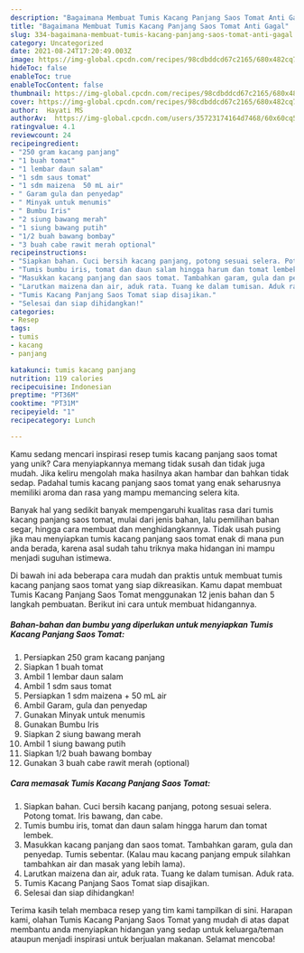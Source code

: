 ```yaml
---
description: "Bagaimana Membuat Tumis Kacang Panjang Saos Tomat Anti Gagal"
title: "Bagaimana Membuat Tumis Kacang Panjang Saos Tomat Anti Gagal"
slug: 334-bagaimana-membuat-tumis-kacang-panjang-saos-tomat-anti-gagal
category: Uncategorized
date: 2021-08-24T17:20:49.003Z
image: https://img-global.cpcdn.com/recipes/98cdbddcd67c2165/680x482cq70/tumis-kacang-panjang-saos-tomat-foto-resep-utama.jpg
hideToc: false
enableToc: true
enableTocContent: false
thumbnail: https://img-global.cpcdn.com/recipes/98cdbddcd67c2165/680x482cq70/tumis-kacang-panjang-saos-tomat-foto-resep-utama.jpg
cover: https://img-global.cpcdn.com/recipes/98cdbddcd67c2165/680x482cq70/tumis-kacang-panjang-saos-tomat-foto-resep-utama.jpg
author:  Hayati MS
authorAv:  https://img-global.cpcdn.com/users/35723174164d7468/60x60cq50/avatar.jpg
ratingvalue: 4.1
reviewcount: 24
recipeingredient:
- "250 gram kacang panjang"
- "1 buah tomat"
- "1 lembar daun salam"
- "1 sdm saus tomat"
- "1 sdm maizena  50 mL air"
- " Garam gula dan penyedap"
- " Minyak untuk menumis"
- " Bumbu Iris"
- "2 siung bawang merah"
- "1 siung bawang putih"
- "1/2 buah bawang bombay"
- "3 buah cabe rawit merah optional"
recipeinstructions:
- "Siapkan bahan. Cuci bersih kacang panjang, potong sesuai selera. Potong tomat. Iris bawang, dan cabe."
- "Tumis bumbu iris, tomat dan daun salam hingga harum dan tomat lembek."
- "Masukkan kacang panjang dan saos tomat. Tambahkan garam, gula dan penyedap. Tumis sebentar. (Kalau mau kacang panjang empuk silahkan tambahkan air dan masak yang lebih lama)."
- "Larutkan maizena dan air, aduk rata. Tuang ke dalam tumisan. Aduk rata."
- "Tumis Kacang Panjang Saos Tomat siap disajikan."
- "Selesai dan siap dihidangkan!"
categories:
- Resep
tags:
- tumis
- kacang
- panjang

katakunci: tumis kacang panjang 
nutrition: 119 calories
recipecuisine: Indonesian
preptime: "PT36M"
cooktime: "PT31M"
recipeyield: "1"
recipecategory: Lunch

---
```



Kamu sedang mencari inspirasi resep tumis kacang panjang saos tomat yang unik? Cara menyiapkannya memang tidak susah dan tidak juga mudah. Jika keliru mengolah maka hasilnya akan hambar dan bahkan tidak sedap. Padahal tumis kacang panjang saos tomat yang enak seharusnya memiliki aroma dan rasa yang mampu memancing selera kita.


Banyak hal yang sedikit banyak mempengaruhi kualitas rasa dari tumis kacang panjang saos tomat, mulai dari jenis bahan, lalu pemilihan bahan segar, hingga cara membuat dan menghidangkannya. Tidak usah pusing jika mau menyiapkan tumis kacang panjang saos tomat enak di mana pun anda berada, karena asal sudah tahu triknya maka hidangan ini mampu menjadi suguhan istimewa.




Di bawah ini ada beberapa cara mudah dan praktis untuk membuat tumis kacang panjang saos tomat yang siap dikreasikan. Kamu dapat membuat Tumis Kacang Panjang Saos Tomat menggunakan 12 jenis bahan dan 5 langkah pembuatan. Berikut ini cara untuk membuat hidangannya.

<!--inarticleads1-->

##### Bahan-bahan dan bumbu yang diperlukan untuk menyiapkan Tumis Kacang Panjang Saos Tomat:

1. Persiapkan 250 gram kacang panjang
1. Siapkan 1 buah tomat
1. Ambil 1 lembar daun salam
1. Ambil 1 sdm saus tomat
1. Persiapkan 1 sdm maizena + 50 mL air
1. Ambil  Garam, gula dan penyedap
1. Gunakan  Minyak untuk menumis
1. Gunakan  Bumbu Iris
1. Siapkan 2 siung bawang merah
1. Ambil 1 siung bawang putih
1. Siapkan 1/2 buah bawang bombay
1. Gunakan 3 buah cabe rawit merah (optional)




<!--inarticleads2-->

##### Cara memasak Tumis Kacang Panjang Saos Tomat:

1. Siapkan bahan. Cuci bersih kacang panjang, potong sesuai selera. Potong tomat. Iris bawang, dan cabe.
1. Tumis bumbu iris, tomat dan daun salam hingga harum dan tomat lembek.
1. Masukkan kacang panjang dan saos tomat. Tambahkan garam, gula dan penyedap. Tumis sebentar. (Kalau mau kacang panjang empuk silahkan tambahkan air dan masak yang lebih lama).
1. Larutkan maizena dan air, aduk rata. Tuang ke dalam tumisan. Aduk rata.
1. Tumis Kacang Panjang Saos Tomat siap disajikan.
1. Selesai dan siap dihidangkan!



Terima kasih telah membaca resep yang tim kami tampilkan di sini. Harapan kami, olahan Tumis Kacang Panjang Saos Tomat yang mudah di atas dapat membantu anda menyiapkan hidangan yang sedap untuk keluarga/teman ataupun menjadi inspirasi untuk berjualan makanan. Selamat mencoba!
